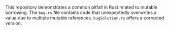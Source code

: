 This repository demonstrates a common pitfall in Rust related to mutable borrowing. The `bug.rs` file contains code that unexpectedly overwrites a value due to multiple mutable references.  `bugSolution.rs` offers a corrected version.